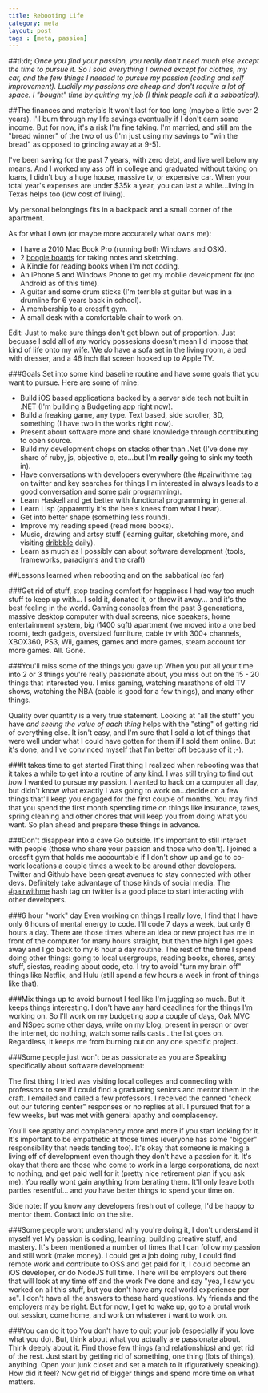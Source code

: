 ```yaml
---
title: Rebooting Life
category: meta
layout: post
tags : [meta, passion]
---
```


##tl;dr;
_Once you find your passion, you really don't need much else except the time to pursue it. So I sold everything I owned except for clothes, my car, and the few things I needed to pursue my passion (coding and self improvement). Luckily my passions are cheap and don't require a lot of space. I "bought" time by quitting my job (I think people call it a sabbatical)._

##The finances and materials
It won't last for too long (maybe a little over 2 years). I'll burn through my life savings eventually if I don't earn some income. But for now, it's a risk I'm fine taking. I'm married, and still am the "bread winner" of the two of us (I'm just using my savings to "win the bread" as opposed to grinding away at a 9-5).

I've been saving for the past 7 years, with zero debt, and live well below my means. And I worked my ass off in college and graduated without taking on loans, I didn't buy a huge house, massive tv, or expensive car. When your total year's expenses are under $35k a year, you can last a while...living in Texas helps too (low cost of living).

My personal belongings fits in a backpack and a small corner of the apartment.

As for what I own (or maybe more accurately what owns me):

- I have a 2010 Mac Book Pro (running both Windows and OSX).
- 2 [boogie boards](http://www.amazon.com/Boogie-Board-Writing-Tablet-Black/dp/B002ZE4TDI) for taking notes and sketching.
- A Kindle for reading books when I'm not coding.
- An iPhone 5 and Windows Phone to get my mobile development fix (no Android as of this time).
- A guitar and some drum sticks (I'm terrible at guitar but was in a drumline for 6 years back in school).
- A membership to a crossfit gym.
- A small desk with a comfortable chair to work on.

Edit: Just to make sure things don't get blown out of proportion. Just becuase I sold all of _my_ worldy possesions doesn't mean I'd impose that kind of life onto my wife. We _do_ have a sofa set in the living room, a bed with dresser, and a 46 inch flat screen hooked up to Apple TV.

###Goals
Set into some kind baseline routine and have some goals that you want to pursue. Here are some of mine:

- Build iOS based applications backed by a server side tech not built in .NET (I'm building a Budgeting app right now).
- Build a freaking game, any type. Text based, side scroller, 3D, something (I have two in the works right now).
- Present about software more and share knowledge through contributing to open source.
- Build my development chops on stacks other than .Net (I've done my share of ruby, js, objective c, etc...but I'm **really** going to sink my teeth in).
- Have conversations with developers everywhere (the #pairwithme tag on twitter and key searches for things I'm interested in always leads to a good conversation and some pair programming).
- Learn Haskell and get better with functional programming in general.
- Learn Lisp (apparently it's the bee's knees from what I hear).
- Get into better shape (something less round).
- Improve my reading speed (read more books).
- Music, drawing and artsy stuff (learning guitar, sketching more, and visiting [dribbble](http://dribbble.com) daily).
- Learn as much as I possibly can about software development (tools, frameworks, paradigms and the craft)

##Lessons learned when rebooting and on the sabbatical (so far)

###Get rid of stuff, stop trading comfort for happiness
I had way too much stuff to keep up with... I sold it, donated it, or threw it away... and it's the best feeling in the world. Gaming consoles from the past 3 generations, massive desktop computer with dual screens, nice speakers, home entertainment system, big (1400 sqft) apartment (we moved into a one bed room), tech gadgets, oversized furniture, cable tv with 300+ channels, XBOX360, PS3, Wii, games, games and more games, steam account for more games. All. Gone.

###You'll miss some of the things you gave up
When you put all your time into 2 or 3 things you're really passionate about, you miss out on the 15 - 20 things that interested you. I miss gaming, watching marathons of old TV shows, watching the NBA (cable is good for a few things), and many other things.

Quality over quantity is a very true statement. Looking at "all the stuff" you have _and seeing the value of each thing_ helps with the "sting" of getting rid of everything else. It isn't easy, and I'm sure that I sold a lot of things that were well under what I could have gotten for them if I sold them online. But it's done, and I've convinced myself that I'm better off because of it ;-).

###It takes time to get started
First thing I realized when rebooting was that it takes a while to get into a routine of any kind. I was still trying to find out _how_ I wanted to pursue my passion. I wanted to hack on a computer all day, but didn't know what exactly I was going to work on...decide on a few things that'll keep you engaged for the first couple of months. You may find that you spend the first month spending time on things like insurance, taxes, spring cleaning and other chores that will keep you from doing what you want. So plan ahead and prepare these things in advance.

###Don't disappear into a cave
Go outside. It's important to still interact with people (those who share your passion and those who don't). I joined a crossfit gym that holds me accountable if I don't show up and go to co-work locations a couple times a week to be around other developers. Twitter and Github have been great avenues to stay connected with other devs. Definitely take advantage of those kinds of social media. The [#pairwithme](https://twitter.com/search?q=%23pairwithme) hash tag on twitter is a good place to start interacting with other developers.

###6 hour "work" day
Even working on things I really love, I find that I have only 6 hours of mental energy to code. I'll code 7 days a week, but only 6 hours a day. There are those times where an idea or new project has me in front of the computer for many hours straight, but then the high I get goes away and I go back to my 6 hour a day routine.  The rest of the time I spend doing other things: going to local usergroups, reading books, chores, artsy stuff, siestas, reading about code, etc. I try to avoid "turn my brain off" things like Netflix, and Hulu (still spend a few hours a week in front of things like that).

###Mix things up to avoid burnout
I feel like I'm juggling so much. But it keeps things interesting. I don't have any hard deadlines for the things I'm working on. So I'll work on my budgeting app a couple of days, Oak MVC and NSpec some other days, write on my blog, present in person or over the internet, do nothing, watch some rails casts...the list goes on. Regardless, it keeps me from burning out on any one specific project.

###Some people just won't be as passionate as you are
Speaking specifically about software development:

The first thing I tried was visiting local colleges and connecting with professors to see if I could find a graduating seniors and mentor them in the craft. I emailed and called a few professors. I received the canned "check out our tutoring center" responses or no replies at all. I pursued that for a few weeks, but was met with general apathy and complacency.

You'll see apathy and complacency more and more if you start looking for it. It's important to be empathetic at those times (everyone has some "bigger" responsibility that needs tending too). It's okay that someone is making a living off of development even though they don't have a passion for it. It's okay that there are those who come to work in a large corporations, do next to nothing, and get paid well for it (pretty nice retirement plan if you ask me). You really wont gain anything from berating them. It'll only leave both parties resentful... and _you_ have better things to spend your time on.

Side note: If you know any developers fresh out of college, I'd be happy to mentor them. Contact info on the site.

###Some people wont understand why you're doing it, I don't understand it myself yet
My passion is coding, learning, building creative stuff, and mastery. It's been mentioned a number of times that I can follow my passion and still work (make money). I could get a job doing ruby, I could find remote work and contribute to OSS and get paid for it, I could become an iOS developer, or do NodeJS full time. There will be employers out there that will look at my time off and the work I've done and say "yea, I saw you worked on all this stuff, but you don't have any real world experience per se". I don't have all the answers to these hard questions. My friends and the employers may be right. But for now, I get to wake up, go to a brutal work out session, come home, and work on whatever _I_ want to work on.

###You can do it too
You don't have to quit your job (especially if you love what you do). But, think about what you actually are passionate about. Think deeply about it. Find those few things (and relationships) and get rid of the rest. Just start by getting rid of something, one thing (lots of things), anything. Open your junk closet and set a match to it (figuratively speaking). How did it feel? Now get rid of bigger things and spend more time on what matters.
